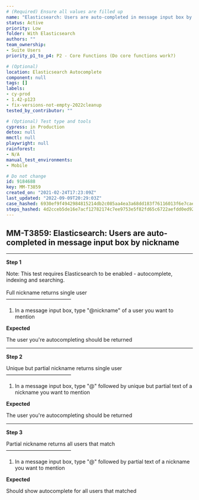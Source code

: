 ```yaml
---
# (Required) Ensure all values are filled up
name: "Elasticsearch: Users are auto-completed in message input box by nickname"
status: Active
priority: Low
folder: With Elasticsearch
authors: ""
team_ownership:
- Suite Users
priority_p1_to_p4: P2 - Core Functions (Do core functions work?)

# (Optional)
location: Elasticsearch Autocomplete
component: null
tags: []
labels:
- cy-prod
- 1.42-p123
- fix-versions-not-empty-2022cleanup
tested_by_contributor: ""

# (Optional) Test type and tools
cypress: in Production
detox: null
mmctl: null
playwright: null
rainforest:
- N/A
manual_test_environments:
- Mobile

# Do not change
id: 9184688
key: MM-T3859
created_on: "2021-02-24T17:23:09Z"
last_updated: "2022-09-09T20:29:03Z"
case_hashed: 6930ef9f4942984815214db2c085aa4ea3a68dd183f76116013f6e7cae2f76cab7c9dfbf008f9f26bf5047020b1ab5c3
steps_hashed: 4d2cceb5de16e7acf12782174c7ee9753e5f82fd65c6722aefdd0ed9295ad1341698bf8d4e345a30eef9381892cb2be0
---
```


<!-- (Auto-generated) Based on frontmatter's "key" and "name" -->

## MM-T3859: Elasticsearch: Users are auto-completed in message input box by nickname

---

**Step 1**

Note: This test requires Elasticsearch to be enabled - autocomplete, indexing and searching.\
\
Full nickname returns single user\
–––––––––––––––––––––––––

1. In a message input box, type "@nickname" of a user you want to mention

**Expected**

The user you're autocompleting should be returned

---

**Step 2**

Unique but partial nickname returns single user\
–––––––––––––––––––––––––

1. In a message input box, type "@" followed by unique but partial text of a nickname you want to mention

**Expected**

The user you're autocompleting should be returned

---

**Step 3**

Partial nickname returns all users that match\
–––––––––––––––––––––––––

1. In a message input box, type "@" followed by partial text of a nickname you want to mention

**Expected**

Should show autocomplete for all users that matched

